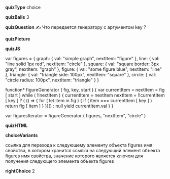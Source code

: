 ____quizType____
choice

____quizBalls____
3

____quizQuestion____
✍️ Что передается генератору с аргументом key ?

____quizPicture____


____quizJS____

var figures = {
    graph:    { val: "simple graph",            nextItem: "figure" },
    line:     { val: "line solid 1px red",      nextItem: "circle" },
    square:   { val: "square border: 3px gray", nextItem: "graph" },
    figure:   { val: "some figure blue",        nextItem: "line" },
    triangle: { val: "triangle side: 100px",    nextItem: "square" },
    circle:   { val: "circle radius: 100px",    nextItem: "triangle" }
}

function* figureGenerator ( fig, key, start ) {
    var currentItem = nextItem = fig [ start ]
    while ( !!nextItem ) {
        currentItem = nextItem
        nextItem = !!currentItem [ key ]
                    ? ( () => {
                        for ( let item in fig ) {
                            if ( item === currentItem [ key ] )
                                return fig [ item ]
                        }
                    })() : null
        yield currentItem.val
    }
}

var figuresIterator = figureGenerator ( figures, "nextItem", "circle" )

____quizHTML____


____choiceVariants____

ссылка для перехода к следующему элементу объекта figures
имя свойства, в котором хранится ссылка на следующий элемент объекта figures
имя свойства, значение которого является ключом для получения следующего элемента объекта figures

____rightChoice____
2
